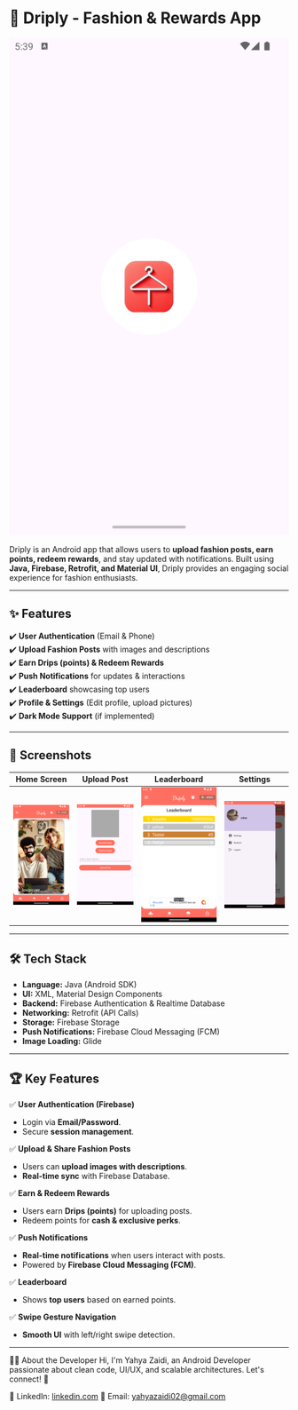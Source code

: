 # 👕 Driply - Fashion & Rewards App

![Driply Banner](screenshots/splash.png)  

Driply is an Android app that allows users to **upload fashion posts, earn points, redeem rewards**, and stay updated with notifications. Built using **Java, Firebase, Retrofit, and Material UI**, Driply provides an engaging social experience for fashion enthusiasts.

---

## ✨ **Features**
✔️ **User Authentication** (Email & Phone)  
✔️ **Upload Fashion Posts** with images and descriptions  
✔️ **Earn Drips (points) & Redeem Rewards**  
✔️ **Push Notifications** for updates & interactions  
✔️ **Leaderboard** showcasing top users  
✔️ **Profile & Settings** (Edit profile, upload pictures)  
✔️ **Dark Mode Support** (if implemented)  

---

## 📸 **Screenshots**
| Home Screen  | Upload Post  | Leaderboard | Settings |
|---|---|---|---|
| ![Home](screenshots/deck.png) | ![Upload](screenshots/post.png) | ![Leaderboard](screenshots/leaderboard.png) | ![Settings](screenshots/settings.png) |

---

## 🛠 **Tech Stack**
- **Language:** Java (Android SDK)
- **UI:** XML, Material Design Components
- **Backend:** Firebase Authentication & Realtime Database
- **Networking:** Retrofit (API Calls)
- **Storage:** Firebase Storage
- **Push Notifications:** Firebase Cloud Messaging (FCM)
- **Image Loading:** Glide


---

## 🏆 **Key Features**
✅ **User Authentication (Firebase)**
- Login via **Email/Password**.
- Secure **session management**.

✅ **Upload & Share Fashion Posts**
- Users can **upload images with descriptions**.
- **Real-time sync** with Firebase Database.

✅ **Earn & Redeem Rewards**
- Users earn **Drips (points)** for uploading posts.
- Redeem points for **cash & exclusive perks**.

✅ **Push Notifications**
- **Real-time notifications** when users interact with posts.
- Powered by **Firebase Cloud Messaging (FCM)**.

✅ **Leaderboard**
- Shows **top users** based on earned points.

✅ **Swipe Gesture Navigation**
- **Smooth UI** with left/right swipe detection.

---

👨‍💻 About the Developer
Hi, I'm Yahya Zaidi, an Android Developer passionate about clean code, UI/UX, and scalable architectures.
Let's connect! 🚀

📌 LinkedIn: [linkedin.com](https://www.linkedin.com/in/yahya-zaidi-594441148/)
📌 Email: yahyazaidi02@gmail.com
